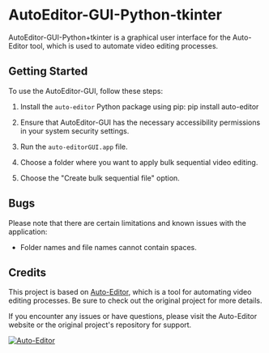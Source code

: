 # AutoEditor-GUI-Python-tkinter

AutoEditor-GUI-Python+tkinter is a graphical user interface for the Auto-Editor tool, which is used to automate video editing processes.

## Getting Started

To use the AutoEditor-GUI, follow these steps:

1. Install the `auto-editor` Python package using pip: pip install auto-editor
 
2. Ensure that AutoEditor-GUI has the necessary accessibility permissions in your system security settings.

3. Run the `auto-editorGUI.app` file.

4. Choose a folder where you want to apply bulk sequential video editing.

5. Choose the "Create bulk sequential file" option.

## Bugs

Please note that there are certain limitations and known issues with the application:

- Folder names and file names cannot contain spaces.

## Credits

This project is based on [Auto-Editor](https://auto-editor.com), which is a tool for automating video editing processes. Be sure to check out the original project for more details.

If you encounter any issues or have questions, please visit the Auto-Editor website or the original project's repository for support.

[![Auto-Editor](https://auto-editor.com/logo.png)](https://auto-editor.com)
